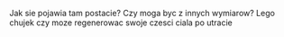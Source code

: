 Jak sie pojawia tam postacie?
Czy moga byc z innych wymiarow?
Lego chujek czy moze regenerowac swoje czesci ciala po utracie
